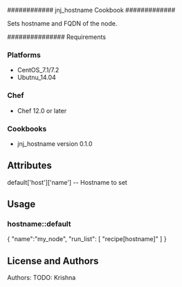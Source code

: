 ############ jnj_hostname Cookbook #############

Sets hostname and FQDN of the node. 

############### Requirements

### Platforms

- CentOS_7.1/7.2
- Ubutnu_14.04

### Chef

- Chef 12.0 or later

### Cookbooks

- jnj_hostname version 0.1.0

## Attributes

default['host']['name'] -- Hostname to set


## Usage

### hostname::default

{
  "name":"my_node",
  "run_list": [
    "recipe[hostname]"
  ]
}


## License and Authors

Authors: TODO: Krishna




